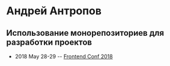 # Андрей Антропов

## Использование монорепозиториев для разработки проектов
- 2018 May 28-29 -- [Frontend Conf 2018](https://www.youtube.com/watch?v=Lm8PxWBr-RI)    
